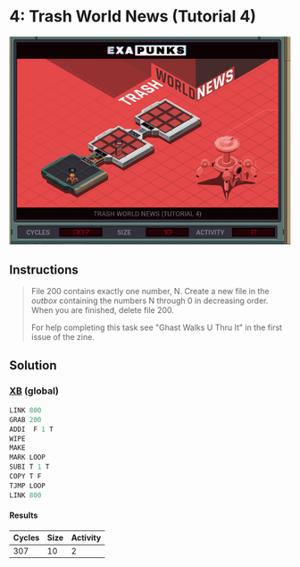 # 4: Trash World News (Tutorial 4)

<div align="center"><img src="EXAPUNKS - TRASH WORLD NEWS (307, 10, 2, 2023-12-01-22-12-58).gif" /></div>

## Instructions
> File 200 contains exactly one number, N. Create a new file in the *outbox* containing the numbers N through 0 in decreasing order. When you are finished, delete file 200.
> 
> For help completing this task see "Ghast Walks U Thru It" in the first issue of the zine.

## Solution

### [XB](XB.exa) (global)
```asm
LINK 800
GRAB 200
ADDI  F 1 T
WIPE
MAKE
MARK LOOP
SUBI T 1 T
COPY T F
TJMP LOOP
LINK 800

```

#### Results
| Cycles | Size | Activity |
|--------|------|----------|
| 307    | 10   | 2        |
